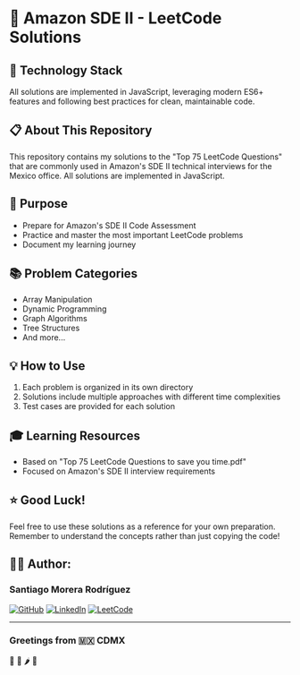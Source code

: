 # 🚀 Amazon SDE II - LeetCode Solutions

## 🔧 Technology Stack
All solutions are implemented in JavaScript, leveraging modern ES6+ features and following best practices for clean, maintainable code.

## 📋 About This Repository
This repository contains my solutions to the "Top 75 LeetCode Questions" that are commonly used in Amazon's SDE II technical interviews for the Mexico office. All solutions are implemented in JavaScript.

## 🎯 Purpose
- Prepare for Amazon's SDE II Code Assessment
- Practice and master the most important LeetCode problems
- Document my learning journey

## 📚 Problem Categories
- Array Manipulation
- Dynamic Programming
- Graph Algorithms
- Tree Structures
- And more...

## 💡 How to Use
1. Each problem is organized in its own directory
2. Solutions include multiple approaches with different time complexities
3. Test cases are provided for each solution

## 🎓 Learning Resources
- Based on "Top 75 LeetCode Questions to save you time.pdf"
- Focused on Amazon's SDE II interview requirements

## ⭐ Good Luck!
Feel free to use these solutions as a reference for your own preparation. Remember to understand the concepts rather than just copying the code!

## 👨‍💻 Author:

### Santiago Morera Rodríguez

[![GitHub](https://img.shields.io/badge/GitHub-SantiProgrammer-black?style=for-the-badge&logo=github)](https://github.com/SantiProgrammer)
[![LinkedIn](https://img.shields.io/badge/LinkedIn-SantiProgrammer-blue?style=for-the-badge&logo=linkedin)](https://www.linkedin.com/in/santi-iztli/)
[![LeetCode](https://img.shields.io/badge/LeetCode-SantiProgrammer-orange?style=for-the-badge&logo=leetcode)](https://leetcode.com/u/santi-iztli/)

---

### Greetings from 🇲🇽 CDMX
🌵 🌮 🌶️ 🥑


